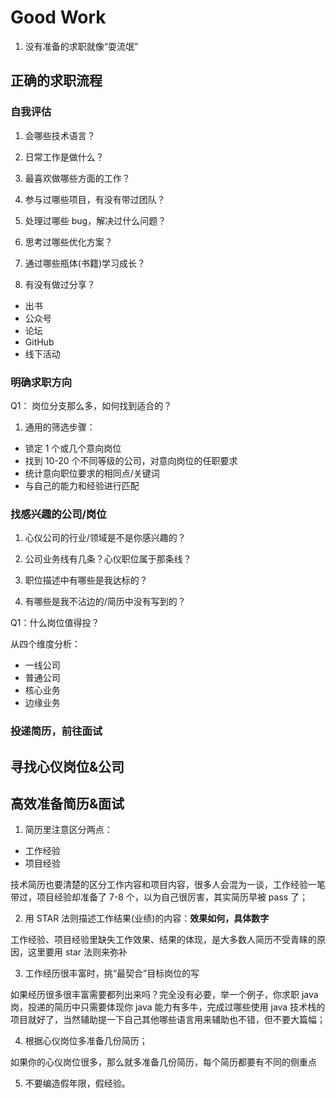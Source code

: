 # Good Work

1. 没有准备的求职就像“耍流氓”

## 正确的求职流程

### 自我评估

1. 会哪些技术语言？

2. 日常工作是做什么？

3. 最喜欢做哪些方面的工作？

4. 参与过哪些项目，有没有带过团队？

5. 处理过哪些 bug，解决过什么问题？

6. 思考过哪些优化方案？

7. 通过哪些瓶体(书籍)学习成长？

8. 有没有做过分享？

- 出书
- 公众号
- 论坛
- GitHub
- 线下活动

### 明确求职方向

Q1： 岗位分支那么多，如何找到适合的？

1. 通用的筛选步骤：

- 锁定 1 个或几个意向岗位
- 找到 10-20 个不同等级的公司，对意向岗位的任职要求
- 统计意向职位要求的相同点/关键词
- 与自己的能力和经验进行匹配

### 找感兴趣的公司/岗位

1. 心仪公司的行业/领域是不是你感兴趣的？

2. 公司业务线有几条？心仪职位属于那条线？

3. 职位描述中有哪些是我达标的？

4. 有哪些是我不沾边的/简历中没有写到的？

Q1：什么岗位值得投？

从四个维度分析：

- 一线公司
- 普通公司
- 核心业务
- 边缘业务

### 投递简历，前往面试

## 寻找心仪岗位&公司

## 高效准备简历&面试

1. 简历里注意区分两点：

- 工作经验
- 项目经验

技术简历也要清楚的区分⼯作内容和项⽬内容，很多⼈会混为⼀谈，⼯作经验⼀笔带过，项⽬经验却准备了 7-8 个，以为⾃⼰很厉害，其实简历早被 pass 了；

2. 用 STAR 法则描述工作结果(业绩)的内容：**效果如何，具体数字**

⼯作经验、项⽬经验⾥缺失⼯作效果、结果的体现，是⼤多数⼈简历不受青睐的原因，这⾥要⽤ star 法则来弥补

3. 工作经历很丰富时，挑“最契合”目标岗位的写

如果经历很多很丰富需要都列出来吗？完全没有必要，举⼀个例⼦，你求职 java 岗，投递的简历中只需要体现你 java 能⼒有多⽜，完成过哪些使⽤ java 技术栈的项⽬就好了，当然辅助提⼀下⾃⼰其他哪些语⾔⽤来辅助也不错，但不要⼤篇幅；

4. 根据心仪岗位多准备几份简历；

如果你的⼼仪岗位很多，那么就多准备⼏份简历，每个简历都要有不同的侧重点

5. 不要编造假年限，假经验。
